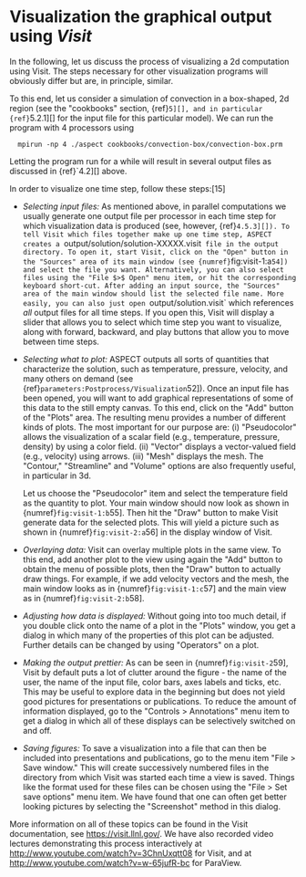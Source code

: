 # Visualization the graphical output using *Visit*


In the following, let us discuss the process of visualizing a 2d computation
using Visit. The steps necessary for other visualization programs will
obviously differ but are, in principle, similar.

To this end, let us consider a simulation of convection in a box-shaped, 2d
region (see the "cookbooks" section, {ref}`5][], and in
particular {ref}`5.2.1][] for the input file for this particular
model). We can run the program with 4 processors using

      mpirun -np 4 ./aspect cookbooks/convection-box/convection-box.prm

Letting the program run for a while will result in several output files as
discussed in {ref}`4.2][] above.

In order to visualize one time step, follow these steps:[15]

-   *Selecting input files:* As mentioned above, in parallel computations we
    usually generate one output file per processor in each time step for which
    visualization data is produced (see, however, {ref}`4.5.3][]). To
    tell Visit which files together make up one time step,
    ASPECT creates a
    `output/solution/solution-XXXXX.visit` file in the output directory. To
    open it, start Visit, click on the "Open" button in the
    "Sources" area of its main window (see
    {numref}`fig:visit-1:a`54]) and select the file you want.
    Alternatively, you can also select files using the "File $>$
    Open" menu item, or hit the corresponding keyboard short-cut. After
    adding an input source, the "Sources" area of the main window
    should list the selected file name. More easily, you can also just open
    `output/solution.visit` which references *all* output files for all time
    steps. If you open this, Visit will display a slider that allows you to
    select which time step you want to visualize, along with forward,
    backward, and play buttons that allow you to move between time steps.

-   *Selecting what to plot:* ASPECT outputs
    all sorts of quantities that characterize the solution, such as
    temperature, pressure, velocity, and many others on demand (see
    {ref}`parameters:Postprocess/Visualization`52]). Once an
    input file has been opened, you will want to add graphical representations
    of some of this data to the still empty canvas. To this end, click on the
    "Add" button of the "Plots" area. The resulting
    menu provides a number of different kinds of plots. The most important for
    our purpose are: (i) "Pseudocolor" allows the visualization of
    a scalar field (e.g., temperature, pressure, density) by using a color
    field. (ii) "Vector" displays a vector-valued field (e.g.,
    velocity) using arrows. (iii) "Mesh" displays the mesh. The
    "Contour," "Streamline" and "Volume"
    options are also frequently useful, in particular in 3d.

    Let us choose the "Pseudocolor" item and select the
    temperature field as the quantity to plot. Your main window should now
    look as shown in {numref}`fig:visit-1:b`55]. Then hit the
    "Draw" button to make Visit generate data for the selected
    plots. This will yield a picture such as shown in
    {numref}`fig:visit-2:a`56] in the display window of Visit.

-   *Overlaying data:* Visit can overlay multiple plots in the same view. To
    this end, add another plot to the view using again the "Add"
    button to obtain the menu of possible plots, then the "Draw"
    button to actually draw things. For example, if we add velocity vectors
    and the mesh, the main window looks as in
    {numref}`fig:visit-1:c`57] and the main view as in
    {numref}`fig:visit-2:b`58].

-   *Adjusting how data is displayed:* Without going into too much detail, if
    you double click onto the name of a plot in the "Plots"
    window, you get a dialog in which many of the properties of this plot can
    be adjusted. Further details can be changed by using
    "Operators" on a plot.

-   *Making the output prettier:* As can be seen in
    {numref}`fig:visit-2`59], Visit by default puts a lot of clutter
    around the figure - the name of the user, the name of the input
    file, color bars, axes labels and ticks, etc. This may be useful to
    explore data in the beginning but does not yield good pictures for
    presentations or publications. To reduce the amount of information
    displayed, go to the "Controls $>$ Annotations" menu item to
    get a dialog in which all of these displays can be selectively switched on
    and off.

-   *Saving figures:* To save a visualization into a file that can then be
    included into presentations and publications, go to the menu item
    "File $>$ Save window." This will create successively numbered
    files in the directory from which Visit was started each time a view is
    saved. Things like the format used for these files can be chosen using the
    "File $>$ Set save options" menu item. We have found that one
    can often get better looking pictures by selecting the
    "Screenshot" method in this dialog.

More information on all of these topics can be found in the Visit
documentation, see <https://visit.llnl.gov/>. We have also recorded video
lectures demonstrating this process interactively at
<http://www.youtube.com/watch?v=3ChnUxqtt08> for Visit, and at
<http://www.youtube.com/watch?v=w-65jufR-bc> for ParaView.

